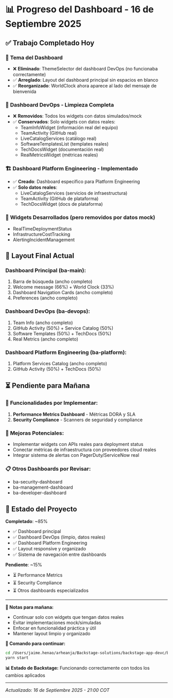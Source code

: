 # 📊 Progreso del Dashboard - 16 de Septiembre 2025

## ✅ Trabajo Completado Hoy

### 🎨 **Tema del Dashboard**
- ❌ **Eliminado**: ThemeSelector del dashboard DevOps (no funcionaba correctamente)
- ✅ **Arreglado**: Layout del dashboard principal sin espacios en blanco
- ✅ **Reorganizado**: WorldClock ahora aparece al lado del mensaje de bienvenida

### 🔧 **Dashboard DevOps - Limpieza Completa**
- ❌ **Removidos**: Todos los widgets con datos simulados/mock
- ✅ **Conservados**: Solo widgets con datos reales:
  - TeamInfoWidget (información real del equipo)
  - TeamActivity (GitHub real)
  - LiveCatalogServices (catálogo real)
  - SoftwareTemplatesList (templates reales)
  - TechDocsWidget (documentación real)
  - RealMetricsWidget (métricas reales)

### 🏗️ **Dashboard Platform Engineering - Implementado**
- ✅ **Creado**: Dashboard específico para Platform Engineering
- ✅ **Solo datos reales**:
  - LiveCatalogServices (servicios de infraestructura)
  - TeamActivity (GitHub de plataforma)
  - TechDocsWidget (docs de plataforma)

### 🎯 **Widgets Desarrollados (pero removidos por datos mock)**
- RealTimeDeploymentStatus
- InfrastructureCostTracking
- AlertingIncidentManagement

## 📐 **Layout Final Actual**

### **Dashboard Principal (ba-main):**
1. Barra de búsqueda (ancho completo)
2. Welcome message (66%) + World Clock (33%)
3. Dashboard Navigation Cards (ancho completo)
4. Preferences (ancho completo)

### **Dashboard DevOps (ba-devops):**
1. Team Info (ancho completo)
2. GitHub Activity (50%) + Service Catalog (50%)
3. Software Templates (50%) + TechDocs (50%)
4. Real Metrics (ancho completo)

### **Dashboard Platform Engineering (ba-platform):**
1. Platform Services Catalog (ancho completo)
2. GitHub Activity (50%) + TechDocs (50%)

## ⏳ **Pendiente para Mañana**

### 🚀 **Funcionalidades por Implementar:**
1. **Performance Metrics Dashboard** - Métricas DORA y SLA
2. **Security Compliance** - Scanners de seguridad y compliance

### 🔄 **Mejoras Potenciales:**
- Implementar widgets con APIs reales para deployment status
- Conectar métricas de infraestructura con proveedores cloud reales
- Integrar sistema de alertas con PagerDuty/ServiceNow real

### 📋 **Otros Dashboards por Revisar:**
- ba-security-dashboard
- ba-management-dashboard
- ba-developer-dashboard

## 🎯 **Estado del Proyecto**

**Completado**: ~85%
- ✅ Dashboard principal
- ✅ Dashboard DevOps (limpio, datos reales)
- ✅ Dashboard Platform Engineering
- ✅ Layout responsive y organizado
- ✅ Sistema de navegación entre dashboards

**Pendiente**: ~15%
- ⏳ Performance Metrics
- ⏳ Security Compliance
- ⏳ Otros dashboards especializados

---

**📝 Notas para mañana:**
- Continuar solo con widgets que tengan datos reales
- Evitar implementaciones mock/simuladas
- Enfocar en funcionalidad práctica y útil
- Mantener layout limpio y organizado

**🔧 Comando para continuar:**
```bash
cd /Users/jaime.henao/arheanja/Backstage-solutions/backstage-app-devc/backstage
yarn start
```

**📊 Estado de Backstage:** Funcionando correctamente con todos los cambios aplicados

---
*Actualizado: 16 de Septiembre 2025 - 21:00 COT*